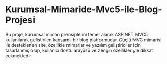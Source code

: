 # Kurumsal-Mimaride-Mvc5-ile-Blog-Projesi
Bu proje, kurumsal mimari prensiplerini temel alarak ASP.NET MVC5 kullanılarak geliştirilen kapsamlı bir blog platformudur. Güçlü MVC mimarisi ile desteklenen site, özellikle mimarlar ve yazılım geliştiriciler için tasarlanmış olup, kullanıcı dostu arayüzü ve zengin özellikleriyle dikkat çekmektedir
